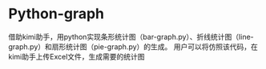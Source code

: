 # Python-graph
借助kimi助手，用python实现条形统计图（bar-graph.py）、折线统计图（line-graph.py）和扇形统计图（pie-graph.py）的生成。
用户可以将仿照该代码，在kimi助手上传Excel文件，生成需要的统计图
